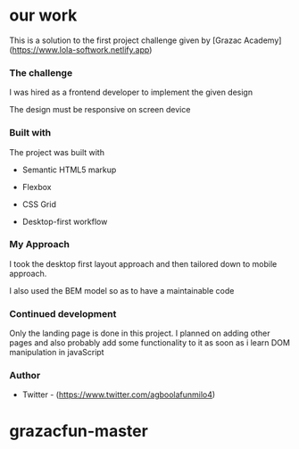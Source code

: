 # our work

This is a solution to the first project challenge given by [Grazac Academy] (https://www.lola-softwork.netlify.app)

### The challenge

I was hired as a frontend developer to implement the given design

The design must be responsive on screen device

### Built with

The project was built with

- Semantic HTML5 markup

- Flexbox
- CSS Grid
- Desktop-first workflow

### My Approach

I took the desktop first layout approach and then tailored down to mobile approach.

I also used the BEM model so as to have a maintainable code

### Continued development

Only the landing page is done in this project. I planned on adding other pages and also probably add some functionality to it as soon as i learn DOM manipulation in javaScript

### Author

- Twitter - (https://www.twitter.com/agboolafunmilo4)
# grazacfun-master
